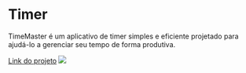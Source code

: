 <h1>Timer</h1>
<p>TimeMaster é um aplicativo de timer simples e eficiente projetado para ajudá-lo a gerenciar seu tempo de forma produtiva.</p>
<a target="_blank" href="https://reistimer.netlify.app/">Link do projeto</a>
<img src="https://github.com/faelreis/timer/assets/87779561/87220dd9-3767-449a-9c40-61a3b1e852d](https://github.com/faelreis/timer/assets/87779561/fe89aecc-9ab4-45f8-9ff8-f987745995ca">
